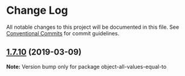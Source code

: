 # Change Log

All notable changes to this project will be documented in this file.
See [Conventional Commits](https://conventionalcommits.org) for commit guidelines.

## [1.7.10](https://gitlab.com/codsen/codsen/compare/object-all-values-equal-to@1.7.9...object-all-values-equal-to@1.7.10) (2019-03-09)

**Note:** Version bump only for package object-all-values-equal-to
